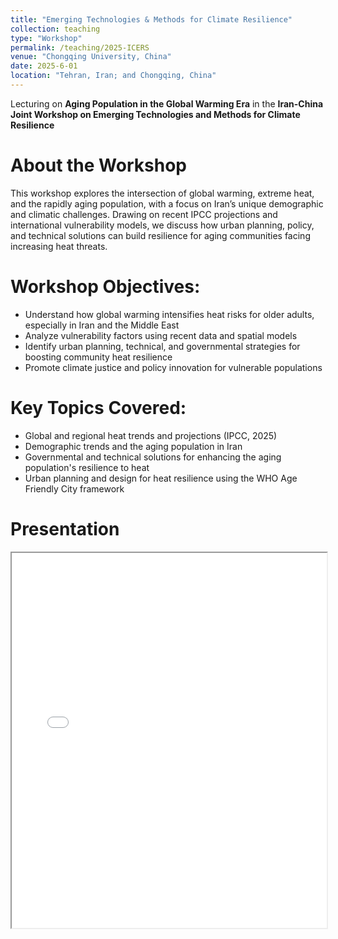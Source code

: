 ```yaml
---
title: "Emerging Technologies & Methods for Climate Resilience"
collection: teaching
type: "Workshop"
permalink: /teaching/2025-ICERS
venue: "Chongqing University, China"
date: 2025-6-01
location: "Tehran, Iran; and Chongqing, China"
---
```


Lecturing on **Aging Population in the Global Warming Era** in the **Iran-China Joint Workshop on Emerging Technologies and Methods for Climate Resilience**

About the Workshop  
======  
This workshop explores the intersection of global warming, extreme heat, and the rapidly aging population, with a focus on Iran’s unique demographic and climatic challenges. Drawing on recent IPCC projections and international vulnerability models, we discuss how urban planning, policy, and technical solutions can build resilience for aging communities facing increasing heat threats.

Workshop Objectives:
======
- Understand how global warming intensifies heat risks for older adults, especially in Iran and the Middle East
- Analyze vulnerability factors using recent data and spatial models
- Identify urban planning, technical, and governmental strategies for boosting community heat resilience
- Promote climate justice and policy innovation for vulnerable populations

Key Topics Covered:
======
- Global and regional heat trends and projections (IPCC, 2025)
- Demographic trends and the aging population in Iran
- Governmental and technical solutions for enhancing the aging population's resilience to heat
- Urban planning and design for heat resilience using the WHO Age Friendly City framework

Presentation  
======
<iframe src="/assets/ICERS2025.pdf#toolbar=0&navpanes=0" width="100%" height="600px">
    Your browser does not support PDFs.
</iframe>

